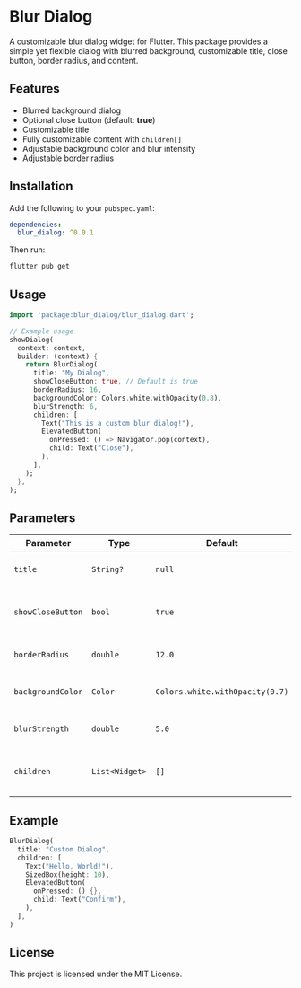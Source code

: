 # Blur Dialog

A customizable blur dialog widget for Flutter. This package provides a simple yet flexible dialog with blurred background, customizable title, close button, border radius, and content.

## Features

- Blurred background dialog
- Optional close button (default: **true**)
- Customizable title
- Fully customizable content with `children[]`
- Adjustable background color and blur intensity
- Adjustable border radius

## Installation

Add the following to your `pubspec.yaml`:

```yaml
dependencies:
  blur_dialog: ^0.0.1
```

Then run:

```bash
flutter pub get
```

## Usage

```dart
import 'package:blur_dialog/blur_dialog.dart';

// Example usage
showDialog(
  context: context,
  builder: (context) {
    return BlurDialog(
      title: "My Dialog",
      showCloseButton: true, // Default is true
      borderRadius: 16,
      backgroundColor: Colors.white.withOpacity(0.8),
      blurStrength: 6,
      children: [
        Text("This is a custom blur dialog!"),
        ElevatedButton(
          onPressed: () => Navigator.pop(context),
          child: Text("Close"),
        ),
      ],
    );
  },
);
```

## Parameters

| Parameter        | Type              | Default       | Description |
|------------------|-------------------|---------------|-------------|
| `title`          | `String?`         | `null`        | Title text displayed at the top left |
| `showCloseButton`| `bool`            | `true`        | Whether to show the close button |
| `borderRadius`   | `double`          | `12.0`        | Border radius of the dialog |
| `backgroundColor`| `Color`           | `Colors.white.withOpacity(0.7)` | Background color of the dialog |
| `blurStrength`   | `double`          | `5.0`         | Intensity of the blur effect |
| `children`       | `List<Widget>`    | `[]`          | Widgets inside the dialog content |

## Example

```dart
BlurDialog(
  title: "Custom Dialog",
  children: [
    Text("Hello, World!"),
    SizedBox(height: 10),
    ElevatedButton(
      onPressed: () {},
      child: Text("Confirm"),
    ),
  ],
)
```

## License

This project is licensed under the MIT License.